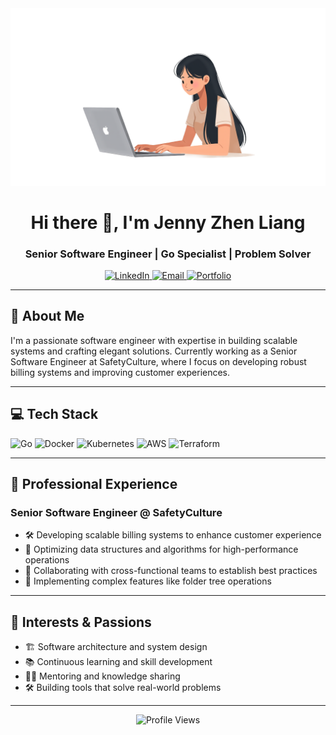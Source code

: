 
<div align="center">
  <img src="./coding_header.png" width="800"/>
</div>

<h1 align="center">Hi there 👋, I'm Jenny Zhen Liang</h1>
<h3 align="center">Senior Software Engineer | Go Specialist | Problem Solver</h3>

<div align="center">
  <a href="https://www.linkedin.com/in/naimen-zhen-liang">
    <img src="https://img.shields.io/badge/LinkedIn-0077B5?style=for-the-badge&logo=linkedin&logoColor=white" alt="LinkedIn"/>
  </a>
  <a href="mailto:jennyzl4831@gmail.com">
    <img src="https://img.shields.io/badge/Email-D14836?style=for-the-badge&logo=gmail&logoColor=white" alt="Email"/>
  </a>
  <a href="https://jenny4831.github.io/portfolio/">
    <img src="https://img.shields.io/badge/Portfolio-4285F4?style=for-the-badge&logo=google-chrome&logoColor=white" alt="Portfolio"/>
  </a>
</div>

---

## 🚀 About Me

I'm a passionate software engineer with expertise in building scalable systems and crafting elegant solutions. Currently working as a Senior Software Engineer at SafetyCulture, where I focus on developing robust billing systems and improving customer experiences.

---

## 💻 Tech Stack

![Go](https://img.shields.io/badge/Go-00ADD8?style=for-the-badge&logo=go&logoColor=white)
![Docker](https://img.shields.io/badge/Docker-2496ED?style=for-the-badge&logo=docker&logoColor=white)
![Kubernetes](https://img.shields.io/badge/Kubernetes-326CE5?style=for-the-badge&logo=kubernetes&logoColor=white)
![AWS](https://img.shields.io/badge/AWS-232F3E?style=for-the-badge&logo=amazon-aws&logoColor=white)
![Terraform](https://img.shields.io/badge/Terraform-7B42BC?style=for-the-badge&logo=terraform&logoColor=white)

---

## 🔧 Professional Experience

### **Senior Software Engineer @ SafetyCulture**
- 🛠️ Developing scalable billing systems to enhance customer experience
- 🚀 Optimizing data structures and algorithms for high-performance operations
- 🤝 Collaborating with cross-functional teams to establish best practices
- 🌳 Implementing complex features like folder tree operations

---

## 🌟 Interests & Passions

- 🏗️ Software architecture and system design
- 📚 Continuous learning and skill development
- 👩‍🏫 Mentoring and knowledge sharing
- 🛠️ Building tools that solve real-world problems

---


<div align="center">
  <img src="https://komarev.com/ghpvc/?username=Jenny4831&style=flat-square&color=blue" alt="Profile Views"/>
</div>
